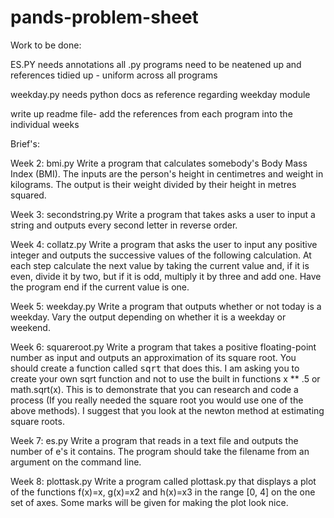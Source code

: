 # pands-problem-sheet

Work to be done: 

ES.PY needs annotations
all .py programs need to be neatened up and references tidied up - uniform across all programs

weekday.py needs python docs as reference regarding weekday module 

write up readme file- add the references from each program into the individual weeks 


Brief's: 

Week 2: bmi.py
  Write a program that calculates somebody's Body Mass Index (BMI). 
  The inputs are the person's height in centimetres and weight in kilograms.
  The output  is their weight divided by their height in metres squared.

Week 3: secondstring.py
  Write a program that takes asks a user to input a string and outputs every second letter in reverse order. 

Week 4: collatz.py
  Write a program that asks the user to input any positive integer and outputs the successive values of the following calculation.
  At each step calculate the next value by taking the current value and, if it is even, divide it by two, but if it is odd, multiply it by three and add one.
  Have the program end if the current value is one.

Week 5: weekday.py
  Write a program that outputs whether or not today is a weekday. Vary the output depending on whether it is a weekday or weekend.

Week 6: squareroot.py
  Write a program that takes a positive floating-point number as input and outputs an approximation of its square root.
  You should create a function called <tt>sqrt</tt> that does this.
  I am asking you to create your own sqrt function and not to use the built in functions x ** .5 or math.sqrt(x).
  This is to demonstrate that you can research and code a process (If you really needed the square root you would use one of the above methods).
  I suggest that you look at the newton method at estimating square roots.

Week 7: es.py
  Write a program that reads in a text file and outputs the number of e's it contains.
  The program should take the filename from an argument on the command line.

Week 8: plottask.py
  Write a program called plottask.py that displays a plot of the functions f(x)=x, g(x)=x2 and h(x)=x3 in the range [0, 4] on the one set of axes.
  Some marks will be given for making the plot look nice.
